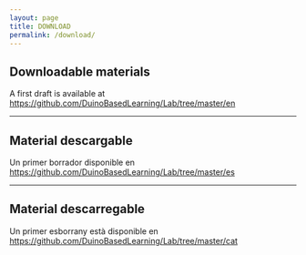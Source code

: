 ```yaml
---
layout: page
title: DOWNLOAD
permalink: /download/
---
```


## Downloadable materials
A first draft is available at <https://github.com/DuinoBasedLearning/Lab/tree/master/en>

<hr/>

## Material descargable
Un primer borrador disponible en <https://github.com/DuinoBasedLearning/Lab/tree/master/es>

<hr/>

## Material descarregable
Un primer esborrany està disponible en <https://github.com/DuinoBasedLearning/Lab/tree/master/cat>

